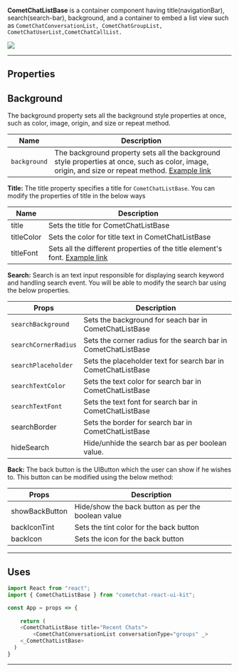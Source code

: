 
**CometChatListBase** is a container component having title(navigationBar), search(search-bar), background, and a container to embed a list view such as `CometChatConversationList, CometChatGroupList, CometChatUserList,CometChatCallList.`


![](https://uploads.developerhub.io/prod/x9W8/9u1a7cgt9efnafd4lhjbnmnp97dlc3v8t9kxuquf2okrl9hv2vgchnrqs6owdxmp.png)


---

## Properties

## **Background**

The background property sets all the background style properties at once, such as color, image, origin, and size or repeat method.


| Name | Description | 
| ---- | ---- | 
| `background` | The background property sets all the background style properties at once, such as color, image, origin, and size or repeat method. [Example link](https://developer.mozilla.org/en-US/docs/Web/CSS/background) | 



**Title:** The title property specifies a title for  `CometChatListBase`. You can modify the properties of title in the below ways


| Name | Description | 
| ---- | ---- | 
| title | Sets the title for CometChatListBase | 
| titleColor | Sets the color for title text in CometChatListBase | 
| titleFont | Sets all the different properties of the title element's font. [Example link](https://developer.mozilla.org/en-US/docs/Web/CSS/font) | 


**Search:** Search is an text input responsible for displaying search keyword and handling search event. You will be able to modify the search bar using the below properties.


| Props | Description | 
| ---- | ---- | 
| `searchBackground` | Sets the background for seach bar in CometChatListBase | 
| `searchCornerRadius` | Sets the corner radius for the search bar in CometChatListBase | 
| `searchPlaceholder` | Sets the placeholder text for search bar in CometChatListBase | 
| `searchTextColor` | Sets the text color  for search bar in CometChatListBase | 
| `searchTextFont` | Sets the text font for search bar in CometChatListBase | 
| searchBorder | Sets the border for search bar in CometChatListBase | 
| hideSearch | Hide/unhide the search bar as per boolean value. | 


**Back:** The back button is the UIButton which the user can show if he wishes to. This button can be modified using the below method:


| Props | Description | 
| ---- | ---- | 
| showBackButton | Hide/show the back button as per the boolean value | 
| backIconTint | Sets the tint color for the back button | 
| backIcon | Sets the icon for the back button | 


---

## Uses


```javascript
import React from "react";
import { CometChatListBase } from "cometchat-react-ui-kit";

const App = props => {
  
	return (
    <CometChatListBase title="Recent Chats">
    	<CometChatConversationList conversationType="groups" _>
    <_CometChatListBase>
  ) 
}
```




---

##


